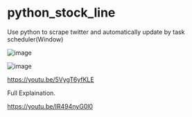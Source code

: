 # python_stock_line

Use python to scrape twitter and automatically update by task scheduler(Window)

![image](https://user-images.githubusercontent.com/77183620/136868320-ca8a9e32-5d94-44fe-8edb-939bb4fda12a.png)

![image](https://user-images.githubusercontent.com/77183620/136868357-9e83b23a-2b4f-407e-88ec-5cd914539f6b.png)

https://youtu.be/5VygT6yfKLE

Full Explaination.

https://youtu.be/IR494nyG0l0
